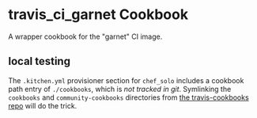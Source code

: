 travis_ci_garnet Cookbook
=======================

A wrapper cookbook for the "garnet" CI image.

## local testing

The `.kitchen.yml` provisioner section for `chef_solo` includes a cookbook path
entry of `./cookbooks`, which is *not tracked in git*.  Symlinking the
`cookbooks` and `community-cookbooks` directories from [the travis-cookbooks
repo](https://github.com/travis-ci/travis-cookbooks) will do the trick.
